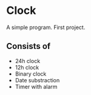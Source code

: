 # Clock 
A simple program. First project.

## Consists of 
* 24h clock
* 12h clock
* Binary clock
* Date substraction
* Timer with alarm